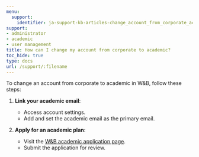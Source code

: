 ```yaml
---
menu:
  support:
    identifier: ja-support-kb-articles-change_account_from_corporate_academic
support:
- administrator
- academic
- user management
title: How can I change my account from corporate to academic?
toc_hide: true
type: docs
url: /support/:filename
---
```


To change an account from corporate to academic in W&B, follow these steps:

1. **Link your academic email**:
   - Access account settings.
   - Add and set the academic email as the primary email.

2. **Apply for an academic plan**:
   - Visit the [W&B academic application page](https://wandb.ai/academic_application).
   - Submit the application for review.
